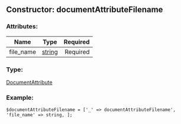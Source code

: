 ## Constructor: documentAttributeFilename  

### Attributes:

| Name     |    Type       | Required |
|----------|:-------------:|---------:|
|file\_name|[string](../types/string.md) | Required|
### Type: 

[DocumentAttribute](../types/DocumentAttribute.md)
### Example:

```
$documentAttributeFilename = ['_' => documentAttributeFilename', 'file_name' => string, ];
```